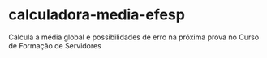 # calculadora-media-efesp
Calcula a média global e possibilidades de erro na próxima prova no Curso de Formação de Servidores
